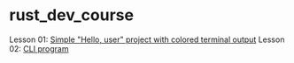 # rust_dev_course
Lesson 01: [Simple "Hello, user" project with colored terminal output](lesson-01/src/main.rs)
Lesson 02: [CLI program](lesson-02/src/main.rs)
